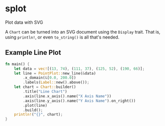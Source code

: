 # splot

Plot data with SVG

A `Chart` can be turned into an SVG document using the `Display` trait.  That
is, using `println!`, or even `to_string()` is all that's needed.

## Example Line Plot

```rust
fn main() {
    let data = vec![(13, 74), (111, 37), (125, 52), (190, 66)];
    let line = PointPlot::new_line(&data)
        .x_domain(&[0.0, 200.0])
        .labels(Label::new().above());
    let chart = Chart::builder()
    	.title("Line Chart")
        .axis(line.x_axis().name("X Axis Name"))
        .axis(line.y_axis().name("Y Axis Name").on_right())
        .plot(line)
        .build();
    println!("{}", chart);
}
```
